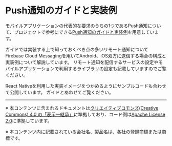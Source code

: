 # Push通知のガイドと実装例

モバイルアプリケーションの代表的な要求のうちの1つであるPush通知について、プロジェクトで参考にできる[Push通知のガイドと実装例](https://ws-4020.github.io/mobile-app-crib-notes/reference/notification/overview)を用意しています。

ガイドでは実装する上で知っておくべき点の多いリモート通知について
Firebase Cloud Messagingを用いてAndroid、iOS双方に送信する場合の構成と実装例について解説しています。
リモート通知を配信するサービスの設定やモバイルアプリケーションで利用するライブラリの設定も記載していますのでご覧ください。

React Nativeを利用した実装イメージをつかめるようにサンプルコードも合わせて公開しています。
ガイドとあわせてご覧ください。

---

※ 本コンテンツに含まれるドキュメントは[クリエイティブコモンズ(Creative Commons) 4.0 の「表示—継承」](https://creativecommons.org/licenses/by-sa/4.0/)に準拠しており、コード例は[Apache License 2.0](https://fintan.jp/wp-content/uploads/2018/06/LICENSE.txt)に準拠しています。

※ 本コンテンツ内に記載されている会社名、製品名は、各社の登録商標または商標です。

